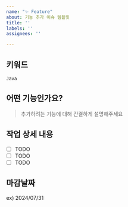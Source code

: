 ```yaml
---
name: "✨ Feature"
about: 기능 추가 이슈 템플릿
title: ''
labels: ''
assignees: ''

---
```


## 키워드
`Java`

## 어떤 기능인가요?

> 추가하려는 기능에 대해 간결하게 설명해주세요

## 작업 상세 내용

- [ ] TODO
- [ ] TODO
- [ ] TODO

## 마감날짜
ex) 2024/07/31
